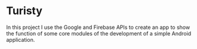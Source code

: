 # Turisty
In this project I use the Google and Firebase APIs to create an app to show the function of some core modules of the development of a simple Android application.
